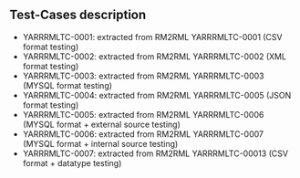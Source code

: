 ## Test-Cases description


- YARRRMLTC-0001: extracted from RM2RML YARRRMLTC-0001 (CSV format testing)
- YARRRMLTC-0002: extracted from RM2RML YARRRMLTC-0002 (XML format testing)
- YARRRMLTC-0003: extracted from RM2RML YARRRMLTC-0003 (MYSQL format testing)
- YARRRMLTC-0004: extracted from RM2RML YARRRMLTC-0005 (JSON format testing)
- YARRRMLTC-0005: extracted from RM2RML YARRRMLTC-0006 (MYSQL format + external source testing)
- YARRRMLTC-0006: extracted from RM2RML YARRRMLTC-0007 (MYSQL format + internal source testing)
- YARRRMLTC-0007: extracted from RM2RML YARRRMLTC-00013 (CSV format + datatype testing)